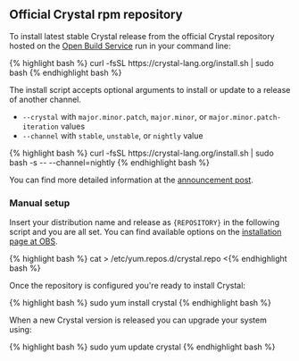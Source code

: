 ## Official Crystal rpm repository

To install latest stable Crystal release from the official Crystal repository hosted on the [Open Build Service](https://build.opensuse.org) run in your command line:

<div class="code_section">
{% highlight bash %}
curl -fsSL https://crystal-lang.org/install.sh | sudo bash
{% endhighlight bash %}
</div>

The install script accepts optional arguments to install or update to a release of another channel.

- `--crystal` with `major.minor.patch`, `major.minor`, or `major.minor.patch-iteration` values
- `--channel` with `stable`, `unstable`, or `nightly` value

<div class="code_section">
{% highlight bash %}
curl -fsSL https://crystal-lang.org/install.sh | sudo bash -s -- --channel=nightly
{% endhighlight bash %}
</div>

You can find more detailed information at the [announcement post](/2021/04/30/new-apt-and-rpm-repositories.html).

### Manual setup

Insert your distribution name and release as `{REPOSITORY}` in the following script and you are all set.
You can find available options on the [installation page at OBS](https://software.opensuse.org//download.html?project=devel%3Alanguages%3Acrystal&package=crystal).

<div class="code_section">
{% highlight bash %}
cat > /etc/yum.repos.d/crystal.repo <<END
[crystal]
name=Crystal
type=rpm-md
baseurl=https://download.opensuse.org/repositories/devel:languages:crystal/{REPOSITORY}/
gpgcheck=1
gpgkey=https://download.opensuse.org/repositories/devel:languages:crystal/{REPOSITORY}/repodata/repomd.xml.key
enabled=1
END

{% endhighlight bash %}
</div>

Once the repository is configured you're ready to install Crystal:

<div class="code_section">
{% highlight bash %}
sudo yum install crystal
{% endhighlight bash %}
</div>

When a new Crystal version is released you can upgrade your system using:

<div class="code_section">
{% highlight bash %}
sudo yum update crystal
{% endhighlight bash %}
</div>
